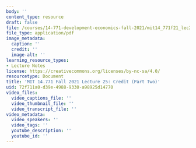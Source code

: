 ```yaml
---
body: ''
content_type: resource
draft: false
file: /courses/14-771-development-economics-fall-2021/mit14_771f21_lec25_credit.pdf
file_type: application/pdf
image_metadata:
  caption: ''
  credit: ''
  image-alt: ''
learning_resource_types:
- Lecture Notes
license: https://creativecommons.org/licenses/by-nc-sa/4.0/
resourcetype: Document
title: 'MIT 14.771 Fall 2021 Lecture 25: Credit (Part Two)'
uid: 72f711a0-d39e-4988-9330-a98925d14770
video_files:
  video_captions_file: ''
  video_thumbnail_file: ''
  video_transcript_file: ''
video_metadata:
  video_speakers: ''
  video_tags: ''
  youtube_description: ''
  youtube_id: ''
---
```


